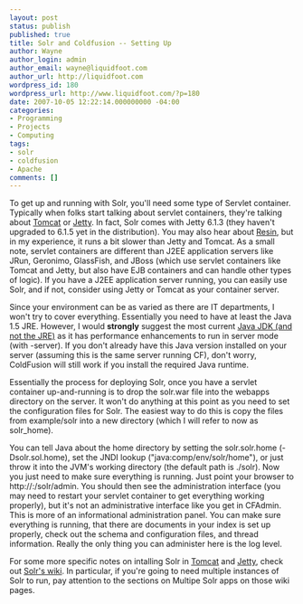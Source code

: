 ```yaml
---
layout: post
status: publish
published: true
title: Solr and Coldfusion -- Setting Up
author: Wayne
author_login: admin
author_email: wayne@liquidfoot.com
author_url: http://liquidfoot.com
wordpress_id: 180
wordpress_url: http://www.liquidfoot.com/?p=180
date: 2007-10-05 12:22:14.000000000 -04:00
categories:
- Programming
- Projects
- Computing
tags:
- solr
- coldfusion
- Apache
comments: []
---
```


To get up and running with Solr, you'll need some type of Servlet container. Typically when folks start talking about servlet containers, they're talking about <a href="http://tomcat.apache.org/">Tomcat</a> or <a href="http://jetty.mortbay.org/">Jetty</a>. In fact, Solr comes with Jetty 6.1.3 (they haven't upgraded to 6.1.5 yet in the distribution). You may also hear about <a href="http://www.caucho.com/">Resin</a>, but in my experience, it runs a bit slower than Jetty and Tomcat. As a small note, servlet containers are different than J2EE application servers like JRun, Geronimo, GlassFish, and JBoss (which use servlet containers like Tomcat and Jetty, but also have EJB containers and can handle other types of logic). If you have a J2EE application server running, you can easily use Solr, and if not, consider using Jetty or Tomcat as your container server.

Since your environment can be as varied as there are IT departments, I won't try to cover everything. Essentially you need to have at least the Java 1.5 JRE. However, I would <strong>strongly</strong> suggest the most current <a href="http://java.sun.com/">Java JDK (and not the JRE)</a> as it has performance enhancements to run in server mode (with -server). If you don't already have this Java version installed on your server (assuming this is the same server running CF), don't worry, ColdFusion will still work if you install the required Java runtime.

Essentially the process for deploying Solr, once you have a servlet container up-and-running is to drop the solr.war file into the webapps directory on the server. It won't do anything at this point as you need to set the configuration files for Solr. The easiest way to do this is copy the files from example/solr into a new directory (which I will refer to now as solr_home).

You can tell Java about the home directory by setting the solr.solr.home (-Dsolr.sol.home), set the JNDI lookup ("java:comp/env/solr/home"), or just throw it into the JVM's working directory (the default path is ./solr). Now you just need to make sure everything is running. Just point your browser to http://<server>:<port>/solr/admin. You should then see the administration interface (you may need to restart your servlet container to get everything working properly), but it's not an administrative interface like you get in CFAdmin. This is more of an informational administration panel. You can make sure everything is running, that there are documents in your index is set up properly, check out the schema and configuration files, and thread information. Really the only thing you can administer here is the log level.

For some more specific notes on intalling Solr in <a href="http://wiki.apache.org/solr/SolrTomcat">Tomcat</a> and <a href="http://wiki.apache.org/solr/SolrJetty">Jetty</a>, check out <a href="http://wiki.apache.org/solr/SolrInstall">Solr's wiki</a>. In particular, if you're going to need multiple instances of Solr to run, pay attention to the sections on Multipe Solr apps on those wiki pages.
